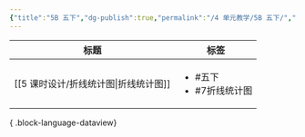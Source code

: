 ```yaml
---
{"title":"5B 五下","dg-publish":true,"permalink":"/4 单元教学/5B 五下/","dgPassFrontmatter":true,"noteIcon":""}
---
```



| 标题                         | 标签                                    |
| -------------------------- | ------------------------------------- |
| [[5 课时设计/折线统计图\|折线统计图]] | <ul><li>#五下</li><li>#7折线统计图</li></ul> |

{ .block-language-dataview}